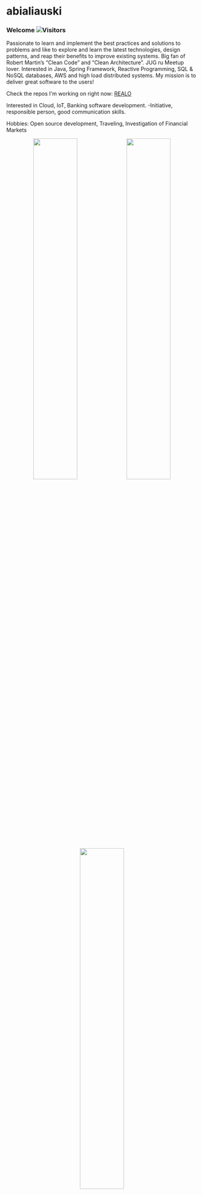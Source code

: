 # abialiauski

### Welcome ![Visitors](https://visitor-badge.glitch.me/badge?page_id=h1alexbel)
Passionate to learn and implement the best practices and solutions to problems and like to explore and learn the latest technologies, design patterns, and reap their benefits to improve existing systems. Big fan of Robert Martin’s “Clean Code” and “Clean Architecture”. JUG ru Meetup lover. Interested in Java, Spring Framework, Reactive Programming, SQL & NoSQL databases, AWS and high load distributed systems. My mission is to deliver great software to the users!

Check the repos I'm working on right now:
[REALO](https://github.com/h1alexbel/realo)

Interested in Cloud, IoT, Banking software development.
-Initiative, responsible person, good communication skills.

Hobbies:
Open source development, Traveling, Investigation of Financial Markets

<p align="center">
  <img width="48%" src="https://github-readme-stats.vercel.app/api?username=h1alexbel&show_icons=true&theme=tokyonight" />
  <img width="48%" src="https://github-readme-streak-stats.herokuapp.com/?user=h1alexbel&theme=tokyonight" />
  <img width="48%" src="https://github-readme-stats.vercel.app/api/top-langs/?username=h1alexbel&langs_count=8&theme=tokyonight&layout=compact" />
</p>

## Contact me:
[<img align="left" alt="linked-in" src="https://img.shields.io/badge/linkedin-%230077B5.svg?&style=for-the-badge&logo=linkedin&logoColor=white" />](https://www.linkedin.com/in/aliaksei-bialiauski-49b2a821a/)
